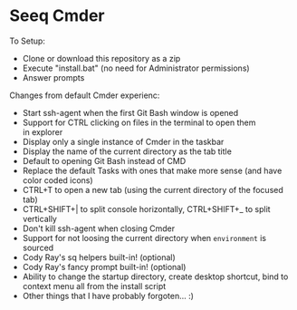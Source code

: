 # Seeq Cmder

To Setup:

* Clone or download this repository as a zip
* Execute "install.bat" (no need for Administrator permissions)
* Answer prompts

Changes from default Cmder experienc:

* Start ssh-agent when the first Git Bash window is opened
* Support for CTRL clicking on files in the terminal to open them in explorer
* Display only a single instance of Cmder in the taskbar
* Display the name of the current directory as the tab title
* Default to opening Git Bash instead of CMD
* Replace the default Tasks with ones that make more sense (and have color coded icons)
* CTRL+T to open a new tab (using the current directory of the focused tab)
* CTRL+SHIFT+| to split console horizontally, CTRL+SHIFT+_ to split vertically
* Don't kill ssh-agent when closing Cmder
* Support for not loosing the current directory when `environment` is sourced
* Cody Ray's sq helpers built-in! (optional)
* Cody Ray's fancy prompt built-in! (optional)
* Ability to change the startup directory, create desktop shortcut, bind to context menu all from the install script
* Other things that I have probably forgoten... :)